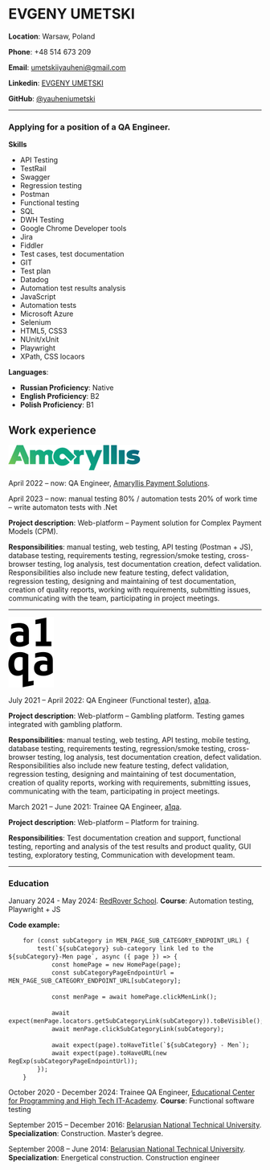 # **EVGENY UMETSKI**

**Location**: Warsaw, Poland

**Phone**: +48 514 673 209

**Email**: umetskiiyauheni@gmail.com

**Linkedin**: [EVGENY UMETSKI](https://www.linkedin.com/in/evgeny-umetski)

**GitHub**: [@yauheniumetski](https://github.com/yauheniumetski)

---

### **Applying for a position of a QA Engineer.**

**Skills**

- API Testing
- TestRail
- Swagger
- Regression testing
- Postman
- Functional testing
- SQL
- DWH Testing
- Google Chrome Developer tools
- Jira
- Fiddler
- Test cases, test documentation
- GIT
- Test plan
- Datadog
- Automation test results analysis
- JavaScript
- Automation tests
- Microsoft Azure
- Selenium
- HTML5, CSS3
- NUnit/xUnit
- Playwright
- XPath, CSS locaors

**Languages**:

- **Russian Proficiency**: Native
- **English Proficiency**: B2
- **Polish Proficiency**: B1

## **Work experience**

![Amaryllis Payment Solutions](img\amaryllis-logo.png)

April 2022 – now: QA Engineer, [Amaryllis Payment Solutions](https://www.linkedin.com/company/amaryllis-payment-solutions).

April 2023 – now: manual testing 80% / automation tests 20% of work time – write automaton tests with .Net

**Project description**: Web-platform – Payment solution for Complex Payment Models (CPM).

**Responsibilities**: manual testing, web testing, API testing (Postman + JS), database testing, requirements testing, regression/smoke testing, cross-browser testing, log analysis, test documentation creation, defect validation.
Responsibilities also include new feature testing, defect validation, regression testing, designing and maintaining of test documentation, creation of quality reports, working with requirements, submitting issues, communicating with
the team, participating in project meetings.

---

![a1qa](img\a1qalogo.svg)

July 2021 – April 2022: QA Engineer (Functional tester), [a1qa](https://www.linkedin.com/company/a1qa).

**Project description**: Web-platform – Gambling platform. Testing games integrated with gambling platform.

**Responsibilities**: manual testing, web testing, API testing, mobile testing, database testing, requirements testing, regression/smoke testing, cross-browser testing, log analysis, test documentation creation, defect validation.
Responsibilities also include new feature testing, defect validation, regression testing, designing and maintaining of test documentation, creation of quality reports, working with requirements, submitting issues, communicating with the team, participating in project meetings.

March 2021 – June 2021: Trainee QA Engineer, [a1qa](https://www.linkedin.com/company/a1qa).

**Project description**: Web-platform – Platform for training.

**Responsibilities**: Test documentation creation and support, functional testing, reporting and analysis of the test results and product quality, GUI testing, exploratory testing, Communication with development team.

---

### **Education**

January 2024 - May 2024: [RedRover School](https://www.linkedin.com/company/redrover-school).
**Course**: Automation testing, Playwright + JS

**Code example:**

```JS
    for (const subCategory in MEN_PAGE_SUB_CATEGORY_ENDPOINT_URL) {
        test(`${subCategory} sub-category link led to the ${subCategory}-Men page`, async ({ page }) => {
            const homePage = new HomePage(page);
            const subCategoryPageEndpointUrl = MEN_PAGE_SUB_CATEGORY_ENDPOINT_URL[subCategory];

            const menPage = await homePage.clickMenLink();

            await expect(menPage.locators.getSubCategoryLink(subCategory)).toBeVisible();
            await menPage.clickSubCategoryLink(subCategory);

            await expect(page).toHaveTitle(`${subCategory} - Men`);
            await expect(page).toHaveURL(new RegExp(subCategoryPageEndpointUrl));
        });
    }
```

October 2020 - December 2024: Trainee QA Engineer, [Educational Center for Programming and High Tech IT-Academy](https://by.linkedin.com/company/educational-center-of-htp-it-academy-).
**Course**: Functional software testing

September 2015 – December 2016: [Belarusian National Technical University](https://bntu.by/en). **Specialization**: Construction. Master’s degree.

September 2008 – June 2014: [Belarusian National Technical University](https://bntu.by/en).
**Specialization**: Energetical construction. Construction engineer
